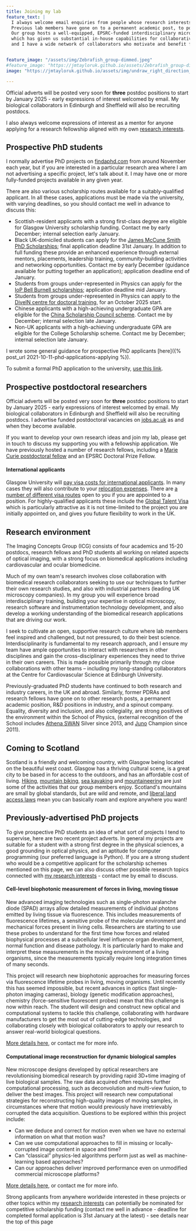 ```yaml
---
title: Joining my lab
feature_text: |
  I always welcome email enquiries from people whose research interests overlap with my own. 
  Previous lab members have gone on to a permanent academic post, to postdoctoral research, and to industry.
  Our group hosts a well-equipped, EPSRC-funded interdisciplinary microscopy laboratory,
  which has given us substantial in-house capabilities for collaborative research at the life sciences interface,
  and I have a wide network of collaborators who motivate and benefit from our technology development research for *in vivo* imaging.


feature_image: "/assets/img/Zebrafish_group-dimmed.jpeg"
#feature_image: "https://jmtayloruk.github.io/assets/Zebrafish_group-dimmed.jpeg"
image: "https://jmtayloruk.github.io/assets/img/undraw_right_direction_tge8.png"

---
```


Official adverts will be posted very soon for **three** postdoc positions to start by January 2025 -
early expressions of interest welcomed by email. My biological collaborators in Edinburgh and Sheffield will also be recruiting postdocs.

I also always welcome expressions of interest as a mentor
for anyone applying for a research fellowship aligned with my own [research interests](/research/).

## Prospective PhD students

I normally advertise PhD projects on [findaphd.com](https://www.findaphd.com) from around November each year, but if you are interested in a particular research area where I am not advertising a specific project, let's talk about it.
I may have one or more fully-funded projects available in any given year.

There are also various scholarship routes available for a suitably-qualified applicant.
In all these cases, applications must be made via the university, with varying deadlines, so you should contact me well in advance to discuss this: 

- Scottish-resident applicants with a strong first-class degree are eligible for Glasgow University scholarship funding. Contact me by early December; internal selection early January.
- Black UK-domiciled students can apply for the [James McCune Smith PhD Scholarships](https://www.gla.ac.uk/scholarships/mccune-smith); final application deadline 31st January. 
In addition to full funding these provide an enhanced experience through external mentors, placements, leadership training, community-building activities and networking opportunities.
Contact me by early December (guidance available for putting together an application); application deadline end of January.
- Students from groups under-represented in Physics can apply for the [IoP Bell Burnell scholarships](https://www.iop.org/about/support-grants/bell-burnell-fund); application deadline mid January.
- Students from groups under-represented in Physics can apply to the [DiveIN centre for doctoral training](https://www.divein.org.uk), for an October 2025 start.
- Chinese applicants with a high-achieving undergraduate GPA are eligible for the [China Scholarship Council scheme](https://www.gla.ac.uk/scholarships/thechinascholarshipcouncil).
Contact me by December; internal selection late January.
- Non-UK applicants with a high-achieving undergraduate GPA are eligible for the College Scholarship scheme. Contact me by December; internal selection late January.

I wrote some general guidance for prospective PhD applicants [here]({% post_url 2021-10-11-phd-applications-applying %}).

To submit a formal PhD application to the university, [use this link](https://www.gla.ac.uk/postgraduate/research/physicsastronomy/#tab=apply).

## Prospective postdoctoral researchers

Official adverts will be posted very soon for **three** postdoc positions to start by January 2025 -
early expressions of interest welcomed by email. My biological collaborators in Edinburgh and Sheffield will also be recruiting postdocs.
I advertise funded postdoctoral vacancies on [jobs.ac.uk](https://www.jobs.ac.uk) as and when they become available.

If you want to develop your own research ideas and join my lab, please get in touch to discuss my supporting you with a fellowship application.
We have previously hosted a number of research fellows, including a [Marie Curie postdoctoral fellow](https://ec.europa.eu/research/mariecurieactions/actions/postdoctoral-fellowships)
and an EPSRC Doctoral Prize Fellow.


#### International applicants

Glasgow University will [pay visa costs for international applicants](https://www.gla.ac.uk/myglasgow/pod/recruitment/relocatingtoglasgow/glasgowwelcome/visitingglasgow/relocatingtoglasgow/relocation).
In many cases they will also contribute to your [relocation expenses](https://www.gla.ac.uk/myglasgow/pod/recruitment/relocatingtoglasgow/glasgowwelcome/visitingglasgow/relocatingtoglasgow/relocation).
There are [a number of different visa routes](https://www.gla.ac.uk/myglasgow/pod/recruitment/visasimmigration) open to you if you are appointed to a position.
For highly-qualified applicants these include the [Global Talent Visa](https://www.gla.ac.uk/myglasgow/pod/recruitment/visasimmigration/overviewoftheglobaltalentvisa) which is particularly attractive as it is not time-limited to the project you are initially appointed on, and gives you future flexibility to work in the UK. 


## Research environment
The Imaging Concepts Group (ICG) consists of four academics and 15-20 postdocs, research fellows and PhD students 
all working on related aspects of optical imaging, with a strong focus on biomedical applications including cardiovascular and ocular biomedicine.

Much of my own team's research involves close collaboration with biomedical research collaborators seeking to use our techniques to further their own research studies,
and also with industrial partners (leading UK microscopy companies).
In my group you will experience broad interdisciplinary training, building your expertise in optical microscopy, research software and instrumentation technology development, 
and also develop a working understanding of the biomedical research applications that are driving our work. 

I seek to cultivate an open, supportive research culture where lab members feel inspired and challenged, but not pressured, to do their best science. 
Interdisciplinarity is fundamental to my research approach, and I ensure my team have ample opportunities to interact with researchers in other disciplines 
and gain the cross-disciplinary experiences they need to thrive in their own careers. 
This is made possible primarily through my close collaborations with other teams – including my long-standing collaborators
at the Centre for Cardiovascular Science at Edinburgh University.

Previously-graduated PhD students have continued to both research and industry careers, in the UK and abroad.
Similarly, former PDRAs and research fellows have gone on to other research posts, a permanent academic position, R&D positions in industry, and a spinout company. 
Equality, diversity and inclusion, and also collegiality, are strong positives of the environment within the School of Physics,
 (external recognition of the School includes [Athena SWAN](https://advance-he.ac.uk/equality-charters/athena-swan-charter) Silver since 2013, and [Juno](https://www.iop.org/about/IOP-diversity-inclusion/project-juno) Champion since 2011). 



## Coming to Scotland

Scotland is a friendly and welcoming country, with Glasgow being located on the beautiful west coast.
Glasgow has a thriving cultural scene, is a great city to be based in for access to the outdoors, and has an affordable cost of living.
[Hiking](https://www.muchbetteradventures.com/magazine/hiking-in-scotland-11-of-the-best-hikes-in-the-country),
[mountain biking](https://www.visitscotland.com/see-do/active/mountain-biking), 
[sea kayaking](https://www.wildernessscotland.com/blog/top-10-scottish-sea-kayaking-spots)
and [mountaineering](https://www.ellis-brigham.com/news-and-blogs/25-scottish-winter-classics) are just some of the activities that our group members enjoy.
Scotland's mountains are small by global standards, but are wild and remote, and [liberal land access laws](https://en.wikipedia.org/wiki/Scottish_Outdoor_Access_Code) mean you can basically roam and explore anywhere you want!

## Previously-advertised PhD projects

To give prospective PhD students an idea of what sort of projects I tend to supervise, here are two recent project adverts.
In general my projects are suitable for a student with a strong first degree in the physical sciences, a good grounding in optical physics, and an aptitude for computer programming (our preferred language is Python).
If you are a strong student who would be a competitive applicant for the scholarship schemes mentioned on this page, we can also discuss other possible research topics connected with [my research interests](https://jmtayloruk.github.io/research) - contact me by email to discuss. 

#### Cell-level biophotonic measurement of forces in living, moving tissue

New advanced imaging technologies such as single-photon avalanche diode (SPAD) arrays allow detailed measurements of individual photons emitted by living tissue via fluorescence.
This includes measurements of fluorescence lifetimes, a sensitive probe of the molecular environment and mechanical forces present in living cells. 
Researchers are starting to use these probes to understand for the first time how forces and related biophysical processes at a subcellular level 
influence organ development, normal function and disease pathology. 
It is particularly hard to make and interpret these measurements in the moving environment of a living organisms, 
since the measurements typically require long integration times of many seconds.

This project will research new biophotonic approaches for measuring forces via fluorescence lifetime probes in living, moving organisms. 
Until recently this has seemed impossible, but recent advances in optics (fast single-photon imaging cameras), biology (genetic modification approaches), 
chemistry (force-sensitive fluorescent probes) mean that this challenge is now within reach. 
The student will design and construct new optical and computational systems to tackle this challenge, 
collaborating with hardware manufacturers to get the most out of cutting-edge technologies, 
and collaborating closely with biological collaborators to apply our research to answer real-world biological questions. 

[More details here](https://www.findaphd.com/phds/project/cell-level-biophotonic-measurement-of-forces-in-living-moving-tissue/?p168272), or contact me for more info.

#### Computational image reconstruction for dynamic biological samples

New microscope designs developed by optical researchers are revolutionising biomedical research by providing rapid 3D+time imaging of live biological samples. 
The raw data acquired often requires further computational processing, such as deconvolution and multi-view fusion, to deliver the best images. 
This project will research new computational strategies for reconstructing high-quality images of moving samples, 
in circumstances where that motion would previously have irretrievably corrupted the data acquisition. 
Questions to be explored within this project include:
- Can we deduce and correct for motion even when we have no external information on what that motion was?
- Can we use computational approaches to fill in missing or locally-corrupted image content in space and time?
- Can “classical” physics-led algorithms perform just as well as machine-learning based approaches?
- Can our approaches deliver improved performance even on unmodified commercial microscope platforms?

[More details here](https://www.findaphd.com/phds/project/computational-image-reconstruction-for-dynamic-biological-samples/?p168268), or contact me for more info. 

Strong applicants from anywhere worldwide interested in these projects or other topics within my [research interests](/research/)
can potentially be nominated for competitive scholarship funding (contact me well in advance - deadline for completed formal application is 31st January at the latest) - see details near the top of this page
